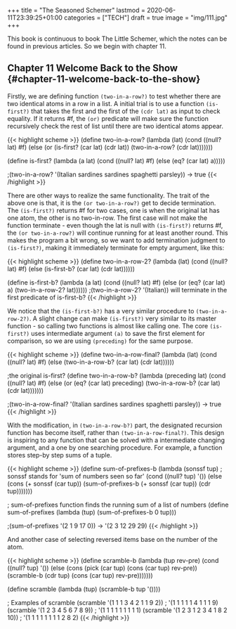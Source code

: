 +++
title = "The Seasoned Schemer"
lastmod = 2020-06-11T23:39:25+01:00
categories = ["TECH"]
draft = true
image = "img/111.jpg"
+++

This book is continuous to book The Little Schemer, which the notes can be found
in previous articles. So we begin with chapter 11.


## Chapter 11 Welcome Back to the Show {#chapter-11-welcome-back-to-the-show}

Firstly, we are defining function `(two-in-a-row?)` to test whether there are two
identical atoms in a row in a list. A initial trial is to use a function
`(is-first?)` that takes the first and the first of the `(cdr lat)` as input to
check equality. If it returns #f, the `(or)` predicate will make sure the
function recursively check the rest of list until there are two identical atoms appear.

{{< highlight scheme >}}
(define two-in-a-row?
  (lambda (lat)
    (cond
      ((null? lat) #f)
      (else
        (or (is-first? (car lat) (cdr lat))
            (two-in-a-row? (cdr lat)))))))

(define is-first?
  (lambda (a lat)
    (cond
      ((null? lat) #f)
      (else (eq? (car lat) a)))))

;(two-in-a-row? '(Italian sardines sardines spaghetti parsley)) -> true
{{< /highlight >}}

There are other ways to realize the same functionality. The trait of the above one
is that, it is the `(or two-in-a-row?)` get to decide termination. The `(is-first?)` returns #f for two cases, one is when the original lat has
one atom, the other is no two-in-row. The first case will not make the function
terminate - even though the lat is null with `(is-first?)` returns #f, the `(or
two-in-a-row?)` will continue running for at least another round. This makes the
program a bit wrong, so we want to add termination judgment to `(is-first?)`,
making it immediately terminate for empty argument, like this:

{{< highlight scheme >}}
(define two-in-a-row-2?
  (lambda (lat)
    (cond
      ((null? lat) #f)
      (else
       (is-first-b? (car lat) (cdr lat))))))

(define is-first-b?
  (lambda (a lat)
    (cond
      ((null? lat) #f)
      (else (or (eq? (car lat) a)
                (two-in-a-row-2? lat))))))
;(two-in-a-row-2? '(Italian)) will terminate in the first predicate of is-first-b?
{{< /highlight >}}

We notice that the `(is-first-b?)` has a very similar procedure to
`(two-in-a-row-2?)`. A slight change can make `(is-first?)` very similar to its
master function - so calling two functions is almost like calling one. The
core `(is-first?)` uses intermediate argument `(a)` to save the first element
for comparison, so we are using `(preceding)` for the same purpose.

{{< highlight scheme >}}
(define two-in-a-row-final?
  (lambda (lat)
    (cond
      ((null? lat) #f)
      (else (two-in-a-row-b? (car lat) (cdr lat))))))

;the original is-first?
(define two-in-a-row-b?
  (lambda (preceding lat)
    (cond
      ((null? lat) #f)
      (else (or (eq? (car lat) preceding)
                (two-in-a-row-b? (car lat) (cdr lat)))))))

;(two-in-a-row-final? '(Italian sardines sardines spaghetti parsley)) -> true
{{< /highlight >}}

With the modification, in `(two-in-a-row-b?)` part, the designated recursion function has
become itself, rather than `(two-in-a-row-final?)`. This design is inspiring to
any function that can be solved with a intermediate changing argument, and a one
by one searching procedure. For example, a function stores step-by step sums of a tuple.

{{< highlight scheme >}}
(define sum-of-prefixes-b
  (lambda (sonssf tup)     ; sonssf stands for 'sum of numbers seen so far'
    (cond
      ((null? tup) '())
      (else (cons (+ sonssf (car tup))
                  (sum-of-prefixes-b
                   (+ sonssf (car tup))
                   (cdr tup)))))))

; sum-of-prefixes function finds the running sum of a list of numbers
(define sum-of-prefixes
  (lambda (tup)
    (sum-of-prefixes-b 0 tup)))

;(sum-of-prefixes '(2 1 9 17 0)) -> '(2 3 12 29 29)
{{< /highlight >}}

And another case of selecting reversed items base on the number of the atom.

{{< highlight scheme >}}
(define scramble-b
  (lambda (tup rev-pre)
    (cond
      ((null? tup) '())
      (else
       (cons (pick (car tup) (cons (car tup) rev-pre))
             (scramble-b (cdr tup)
                         (cons (car tup) rev-pre)))))))

(define scramble
  (lambda (tup)
    (scramble-b tup '())))

; Examples of scramble
(scramble '(1 1 1 3 4 2 1 1 9 2))       ; '(1 1 1 1 1 4 1 1 1 9)
(scramble '(1 2 3 4 5 6 7 8 9))         ; '(1 1 1 1 1 1 1 1 1)
(scramble '(1 2 3 1 2 3 4 1 8 2 10))    ; '(1 1 1 1 1 1 1 1 2 8 2)
{{< /highlight >}}
